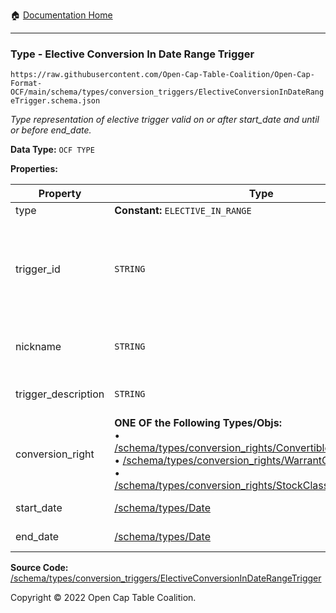 :house: [Documentation Home](../../../home/xudiera/code/README.md)

---

### Type - Elective Conversion In Date Range Trigger

`https://raw.githubusercontent.com/Open-Cap-Table-Coalition/Open-Cap-Format-OCF/main/schema/types/conversion_triggers/ElectiveConversionInDateRangeTrigger.schema.json`

_Type representation of elective trigger valid on or after start_date and until or before end_date._

**Data Type:** `OCF TYPE`

**Properties:**

| Property            | Type                                                                                                                                                                                                                                                                                                                                                                                                           | Description                                                                                                                            | Required   |
| ------------------- | -------------------------------------------------------------------------------------------------------------------------------------------------------------------------------------------------------------------------------------------------------------------------------------------------------------------------------------------------------------------------------------------------------------- | -------------------------------------------------------------------------------------------------------------------------------------- | ---------- |
| type                | **Constant:** `ELECTIVE_IN_RANGE`                                                                                                                                                                                                                                                                                                                                                                              | Scalar Constant                                                                                                                        | `REQUIRED` |
| trigger_id          | `STRING`                                                                                                                                                                                                                                                                                                                                                                                                       | Id for this conversion trigger, unique within list of ConversionTriggers in parent convertible issuance's `conversion_triggers` field. | `REQUIRED` |
| nickname            | `STRING`                                                                                                                                                                                                                                                                                                                                                                                                       | Human-friendly nickname to describe the conversion right                                                                               | -          |
| trigger_description | `STRING`                                                                                                                                                                                                                                                                                                                                                                                                       | Long-form description of the trigger                                                                                                   | -          |
| conversion_right    | **ONE OF the Following Types/Objs:**</br>&bull; [/schema/types/conversion_rights/ConvertibleConversionRight](../conversion_rights/ConvertibleConversionRight.md)</br>&bull; [/schema/types/conversion_rights/WarrantConversionRight](../conversion_rights/WarrantConversionRight.md)</br>&bull; [/schema/types/conversion_rights/StockClassConversionRight](../conversion_rights/StockClassConversionRight.md) | When the conditions of the trigger are met, how does the convertible convert?                                                          | `REQUIRED` |
| start_date          | [/schema/types/Date](../Date.md)                                                                                                                                                                                                                                                                                                                                                                               | Start date of range (inclusive)                                                                                                        | `REQUIRED` |
| end_date            | [/schema/types/Date](../Date.md)                                                                                                                                                                                                                                                                                                                                                                               | End date of range (inclusive)                                                                                                          | `REQUIRED` |

**Source Code:** [/schema/types/conversion_triggers/ElectiveConversionInDateRangeTrigger](../../../../../../../../../schema/types/conversion_triggers/ElectiveConversionInDateRangeTrigger.schema.json)

Copyright © 2022 Open Cap Table Coalition.
